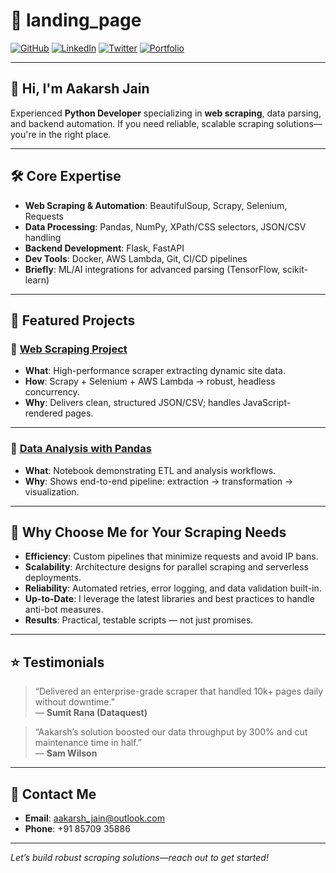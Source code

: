 # 🌟 landing_page

[![GitHub](https://img.shields.io/badge/GitHub-%2312100E.svg?style=for-the-badge&logo=github&logoColor=white)](https://github.com/yourusername) [![LinkedIn](https://img.shields.io/badge/LinkedIn-%230077B5.svg?style=for-the-badge&logo=linkedin&logoColor=white)](https://linkedin.com/in/yourusername) [![Twitter](https://img.shields.io/badge/Twitter-%231DA1F2.svg?style=for-the-badge&logo=twitter&logoColor=white)](https://twitter.com/yourusername) [![Portfolio](https://img.shields.io/badge/Portfolio-%23FF5722.svg?style=for-the-badge&logo=google-chrome&logoColor=white)](https://yourportfolio.com)

---

## 👋 Hi, I'm Aakarsh Jain
Experienced **Python Developer** specializing in **web scraping**, data parsing, and backend automation. If you need reliable, scalable scraping solutions—you're in the right place.

---

## 🛠️ Core Expertise

- **Web Scraping & Automation**: BeautifulSoup, Scrapy, Selenium, Requests
- **Data Processing**: Pandas, NumPy, XPath/CSS selectors, JSON/CSV handling
- **Backend Development**: Flask, FastAPI
- **Dev Tools**: Docker, AWS Lambda, Git, CI/CD pipelines
- **Briefly**: ML/AI integrations for advanced parsing (TensorFlow, scikit-learn)

---

## 📂 Featured Projects

### 🔹 [Web Scraping Project](web-scraping-project/README.md)
- **What**: High-performance scraper extracting dynamic site data.
- **How**: Scrapy + Selenium + AWS Lambda → robust, headless concurrency.
- **Why**: Delivers clean, structured JSON/CSV; handles JavaScript-rendered pages.

---

### 🔹 [Data Analysis with Pandas](pandas.ipynb)
- **What**: Notebook demonstrating ETL and analysis workflows.
- **Why**: Shows end-to-end pipeline: extraction → transformation → visualization.

---

## 🚀 Why Choose Me for Your Scraping Needs

- **Efficiency**: Custom pipelines that minimize requests and avoid IP bans.
- **Scalability**: Architecture designs for parallel scraping and serverless deployments.
- **Reliability**: Automated retries, error logging, and data validation built-in.
- **Up-to-Date**: I leverage the latest libraries and best practices to handle anti-bot measures.
- **Results**: Practical, testable scripts — not just promises.

---

## ⭐ Testimonials

> “Delivered an enterprise-grade scraper that handled 10k+ pages daily without downtime.”  
> — **Sumit Rana (Dataquest)**

> “Aakarsh’s solution boosted our data throughput by 300% and cut maintenance time in half.”  
> — **Sam Wilson**

---

## 📧 Contact Me

- **Email**: [aakarsh_jain@outlook.com](mailto:aakarsh_jain@outlook.com)  
- **Phone**: +91 85709 35886

---

*Let’s build robust scraping solutions—reach out to get started!*

